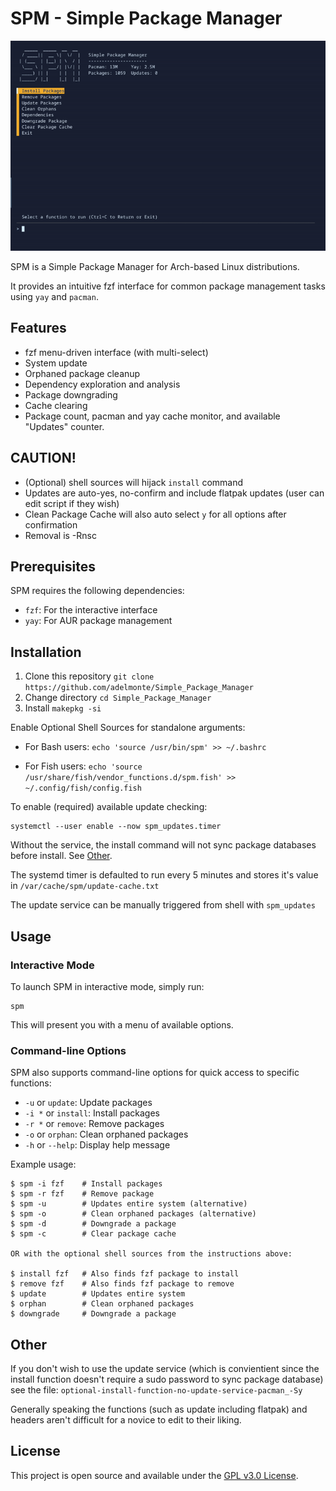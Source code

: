 # SPM - Simple Package Manager

![Description of the GIF](spm.gif)

SPM is a Simple Package Manager for Arch-based Linux distributions.  

It provides an intuitive fzf interface for common package management tasks using `yay` and `pacman`.

## Features

- fzf menu-driven interface (with multi-select)
- System update
- Orphaned package cleanup
- Dependency exploration and analysis
- Package downgrading
- Cache clearing
- Package count, pacman and yay cache monitor, and available "Updates" counter.
  
## CAUTION!
- (Optional) shell sources will hijack `install` command
- Updates are auto-yes, no-confirm and include flatpak updates (user can edit script if they wish)
- Clean Package Cache will also auto select `y` for all options after confirmation
- Removal is -Rnsc

## Prerequisites

SPM requires the following dependencies:

- `fzf`: For the interactive interface
- `yay`: For AUR package management

## Installation

1. Clone this repository ```git clone https://github.com/adelmonte/Simple_Package_Manager```
2. Change directory ```cd Simple_Package_Manager```
3. Install ```makepkg -si```

Enable Optional Shell Sources for standalone arguments:  

- For Bash users:
`echo 'source /usr/bin/spm' >> ~/.bashrc`

- For Fish users:
`echo 'source /usr/share/fish/vendor_functions.d/spm.fish' >> ~/.config/fish/config.fish`

To enable (required) available update checking:  
```
systemctl --user enable --now spm_updates.timer  
```
Without the service, the install command will not sync package databases before install. See [Other](#other).  

The systemd timer is defaulted to run every 5 minutes and stores it's value in `/var/cache/spm/update-cache.txt`

The update service can be manually triggered from shell with `spm_updates`

## Usage

### Interactive Mode

To launch SPM in interactive mode, simply run:

```
spm
```

This will present you with a menu of available options.

### Command-line Options

SPM also supports command-line options for quick access to specific functions:

- `-u`   or `update`: Update packages
- `-i *` or `install`: Install packages
- `-r *` or `remove`: Remove packages
- `-o`   or `orphan`: Clean orphaned packages
- `-h`   or `--help`: Display help message

Example usage:

```
$ spm -i fzf	# Install packages
$ spm -r fzf    # Remove package
$ spm -u        # Updates entire system (alternative)
$ spm -o        # Clean orphaned packages (alternative)
$ spm -d        # Downgrade a package
$ spm -c        # Clear package cache

OR with the optional shell sources from the instructions above:

$ install fzf   # Also finds fzf package to install
$ remove fzf    # Also finds fzf package to remove
$ update        # Updates entire system
$ orphan        # Clean orphaned packages
$ downgrade     # Downgrade a package
```
## Other

If you don't wish to use the update service (which is convientient since the install function doesn't require a sudo password to sync package database) see the file: `optional-install-function-no-update-service-pacman_-Sy`

Generally speaking the functions (such as update including flatpak) and headers aren't difficult for a novice to edit to their liking.


## License

This project is open source and available under the [GPL v3.0 License](LICENSE).
